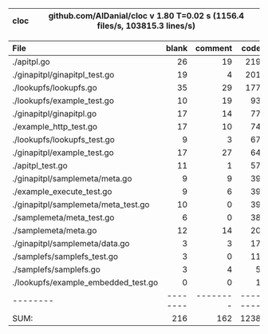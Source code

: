 
cloc|github.com/AlDanial/cloc v 1.80  T=0.02 s (1156.4 files/s, 103815.3 lines/s)
--- | ---

File|blank|comment|code
:-------|-------:|-------:|-------:
./apitpl.go|26|19|219
./ginapitpl/ginapitpl_test.go|19|4|201
./lookupfs/lookupfs.go|35|29|177
./lookupfs/example_test.go|10|19|93
./ginapitpl/ginapitpl.go|17|14|77
./example_http_test.go|17|10|74
./lookupfs/lookupfs_test.go|9|3|67
./ginapitpl/example_test.go|17|27|64
./apitpl_test.go|11|1|57
./ginapitpl/samplemeta/meta.go|9|9|39
./example_execute_test.go|9|6|39
./ginapitpl/samplemeta/meta_test.go|10|0|39
./samplemeta/meta_test.go|6|0|38
./samplemeta/meta.go|12|14|20
./ginapitpl/samplemeta/data.go|3|3|17
./samplefs/samplefs_test.go|3|0|11
./samplefs/samplefs.go|3|4|5
./lookupfs/example_embedded_test.go|0|0|1
--------|--------|--------|--------
SUM:|216|162|1238
